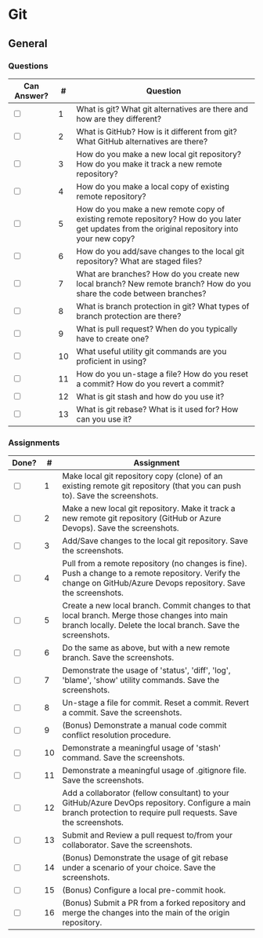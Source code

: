 # Git

## General

### Questions

| Can Answer? | # | Question |
| --- | --- | --- |
| <input type="checkbox"> | 1 | What is git? What git alternatives are there and how are they different? |
| <input type="checkbox"> | 2 | What is GitHub? How is it different from git? What GitHub alternatives are there? |
| <input type="checkbox"> | 3 | How do you make a new local git repository? How do you make it track a new remote repository? |
| <input type="checkbox"> | 4 | How do you make a local copy of existing remote repository? |
| <input type="checkbox"> | 5 | How do you make a new remote copy of existing remote repository? How do you later get updates from the original repository into your new copy? |
| <input type="checkbox"> | 6 | How do you add/save changes to the local git repository? What are staged files? |
| <input type="checkbox"> | 7 | What are branches? How do you create new local branch? New remote branch? How do you share the code between branches? |
| <input type="checkbox"> | 8 | What is branch protection in git? What types of branch protection are there? |
| <input type="checkbox"> | 9 | What is pull request? When do you typically have to create one? |
| <input type="checkbox"> | 10 | What useful utility git commands are you proficient in using? |
| <input type="checkbox"> | 11 | How do you un-stage a file? How do you reset a commit? How do you revert a commit? |
| <input type="checkbox"> | 12 | What is git stash and how do you use it? |
| <input type="checkbox"> | 13 | What is git rebase? What is it used for? How can you use it? |

### Assignments

| Done? | # | Assignment |
| --- | --- | --- |
| <input type="checkbox"> | 1 | Make local git repository copy (clone) of an existing remote git repository (that you can push to). Save the screenshots. |
| <input type="checkbox"> | 2 | Make a new local git repository. Make it track a new remote git repository (GitHub or Azure Devops). Save the screenshots. |
| <input type="checkbox"> | 3 | Add/Save changes to the local git repository. Save the screenshots. |
| <input type="checkbox"> | 4 | Pull from a remote repository (no changes is fine). Push a change to a remote repository. Verify the change on GitHub/Azure Devops repository. Save the screenshots. |
| <input type="checkbox"> | 5 | Create a new local branch. Commit changes to that local branch. Merge those changes into main branch locally. Delete the local branch. Save the screenshots. |
| <input type="checkbox"> | 6 | Do the same as above, but with a new remote branch. Save the screenshots. |
| <input type="checkbox"> | 7 | Demonstrate the usage of 'status', 'diff', 'log', 'blame', 'show' utility commands. Save the screenshots. |
| <input type="checkbox"> | 8 | Un-stage a file for commit. Reset a commit. Revert a commit. Save the screenshots. |
| <input type="checkbox"> | 9 | (Bonus) Demonstrate a manual code commit conflict resolution procedure. |
| <input type="checkbox"> | 10 | Demonstrate a meaningful usage of 'stash' command. Save the screenshots. |
| <input type="checkbox"> | 11 | Demonstrate a meaningful usage of .gitignore file. Save the screenshots. |
| <input type="checkbox"> | 12 | Add a collaborator (fellow consultant) to your GitHub/Azure DevOps repository. Configure a main branch protection to require pull requests. Save the screenshots. |
| <input type="checkbox"> | 13 | Submit and Review a pull request to/from your collaborator. Save the screenshots. |
| <input type="checkbox"> | 14 | (Bonus) Demonstrate the usage of git rebase under a scenario of your choice. Save the screenshots. |
| <input type="checkbox"> | 15 | (Bonus) Configure a local pre-commit hook. |
| <input type="checkbox"> | 16 | (Bonus) Submit a PR from a forked repository and merge the changes into the main of the origin repository. |

